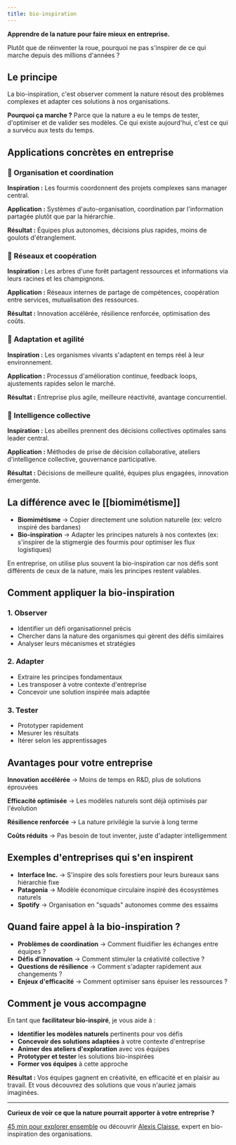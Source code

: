 ```yaml
---
title: bio-inspiration
---
```

**Apprendre de la nature pour faire mieux en entreprise.**

Plutôt que de réinventer la roue, pourquoi ne pas s'inspirer de ce qui marche depuis des millions d'années ?

## Le principe

La bio-inspiration, c'est observer comment la nature résout des problèmes complexes et adapter ces solutions à nos organisations.

**Pourquoi ça marche ?** Parce que la nature a eu le temps de tester, d'optimiser et de valider ses modèles. Ce qui existe aujourd'hui, c'est ce qui a survécu aux tests du temps.

## Applications concrètes en entreprise

### 🐜 Organisation et coordination

**Inspiration :** Les fourmis coordonnent des projets complexes sans manager central.

**Application :** Systèmes d'auto-organisation, coordination par l'information partagée plutôt que par la hiérarchie.

**Résultat :** Équipes plus autonomes, décisions plus rapides, moins de goulots d'étranglement.

### 🌳 Réseaux et coopération

**Inspiration :** Les arbres d'une forêt partagent ressources et informations via leurs racines et les champignons.

**Application :** Réseaux internes de partage de compétences, coopération entre services, mutualisation des ressources.

**Résultat :** Innovation accélérée, résilience renforcée, optimisation des coûts.

### 🦎 Adaptation et agilité

**Inspiration :** Les organismes vivants s'adaptent en temps réel à leur environnement.

**Application :** Processus d'amélioration continue, feedback loops, ajustements rapides selon le marché.

**Résultat :** Entreprise plus agile, meilleure réactivité, avantage concurrentiel.

### 🐝 Intelligence collective

**Inspiration :** Les abeilles prennent des décisions collectives optimales sans leader central.

**Application :** Méthodes de prise de décision collaborative, ateliers d'intelligence collective, gouvernance participative.

**Résultat :** Décisions de meilleure qualité, équipes plus engagées, innovation émergente.

## La différence avec le [[biomimétisme]]

- **Biomimétisme** → Copier directement une solution naturelle (ex: velcro inspiré des bardanes)
- **Bio-inspiration** → Adapter les principes naturels à nos contextes (ex: s'inspirer de la stigmergie des fourmis pour optimiser les flux logistiques)

En entreprise, on utilise plus souvent la bio-inspiration car nos défis sont différents de ceux de la nature, mais les principes restent valables.

## Comment appliquer la bio-inspiration

### 1. Observer

- Identifier un défi organisationnel précis
- Chercher dans la nature des organismes qui gèrent des défis similaires
- Analyser leurs mécanismes et stratégies

### 2. Adapter

- Extraire les principes fondamentaux
- Les transposer à votre contexte d'entreprise
- Concevoir une solution inspirée mais adaptée

### 3. Tester

- Prototyper rapidement
- Mesurer les résultats
- Itérer selon les apprentissages

## Avantages pour votre entreprise

**Innovation accélérée** → Moins de temps en R&D, plus de solutions éprouvées

**Efficacité optimisée** → Les modèles naturels sont déjà optimisés par l'évolution

**Résilience renforcée** → La nature privilégie la survie à long terme

**Coûts réduits** → Pas besoin de tout inventer, juste d'adapter intelligemment

## Exemples d'entreprises qui s'en inspirent

- **Interface Inc.** → S'inspire des sols forestiers pour leurs bureaux sans hiérarchie fixe
- **Patagonia** → Modèle économique circulaire inspiré des écosystèmes naturels
- **Spotify** → Organisation en "squads" autonomes comme des essaims

## Quand faire appel à la bio-inspiration ?

- **Problèmes de coordination** → Comment fluidifier les échanges entre équipes ?
- **Défis d'innovation** → Comment stimuler la créativité collective ?
- **Questions de résilience** → Comment s'adapter rapidement aux changements ?
- **Enjeux d'efficacité** → Comment optimiser sans épuiser les ressources ?

## Comment je vous accompagne

En tant que **facilitateur bio-inspiré**, je vous aide à :

- **Identifier les modèles naturels** pertinents pour vos défis
- **Concevoir des solutions adaptées** à votre contexte d'entreprise
- **Animer des ateliers d'exploration** avec vos équipes
- **Prototyper et tester** les solutions bio-inspirées
- **Former vos équipes** à cette approche

**Résultat :** Vos équipes gagnent en créativité, en efficacité et en plaisir au travail. Et vous découvrez des solutions que vous n'auriez jamais imaginées.

* * *

**Curieux de voir ce que la nature pourrait apporter à votre entreprise ?**

[45 min pour explorer ensemble](https://cal.com/fabrice-liut/45-min-meeting) ou découvrir [Alexis Claisse](https://www.ajc-maintenant.com/), expert en bio-inspiration des organisations.